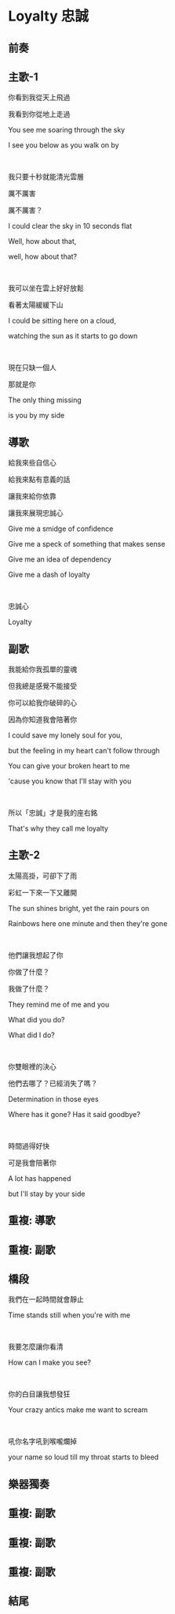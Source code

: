 # Loyalty 忠誠

## 前奏

## 主歌-1

你看到我從天上飛過

我看到你從地上走過

You see me soaring through the sky

I see you below as you walk on by

<br>

我只要十秒就能清光雲層

厲不厲害

厲不厲害？

I could clear the sky in 10 seconds flat

Well, how about that,

well, how about that?

<br>

我可以坐在雲上好好放鬆

看著太陽緩緩下山

I could be sitting here on a cloud,

watching the sun as it starts to go down

<br>

現在只缺一個人

那就是你

The only thing missing

is you by my side

## 導歌

給我來些自信心

給我來點有意義的話

讓我來給你依靠

讓我來展現忠誠心

Give me a smidge of confidence

Give me a speck of something that makes sense

Give me an idea of dependency

Give me a dash of loyalty

<br>

忠誠心

Loyalty

## 副歌

我能給你我孤單的靈魂

但我總是感覺不能接受

你可以給我你破碎的心

因為你知道我會陪著你

I could save my lonely soul for you,

but the feeling in my heart can't follow through

You can give your broken heart to me

'cause you know that I'll stay with you

<br>

所以「忠誠」才是我的座右銘

That's why they call me loyalty

## 主歌-2

太陽高掛，可卻下了雨

彩虹一下來一下又離開

The sun shines bright, yet the rain pours on

Rainbows here one minute and then they're gone

<br>

他們讓我想起了你

你做了什麼？

我做了什麼？

They remind me of me and you

What did you do?

What did I do?

<br>

你雙眼裡的決心

他們去哪了？已經消失了嗎？

Determination in those eyes

Where has it gone? Has it said goodbye?

<br>

時間過得好快

可是我會陪著你

A lot has happened

but I'll stay by your side

## 重複: 導歌

## 重複: 副歌

## 橋段

我們在一起時間就會靜止

Time stands still when you're with me

<br>

我要怎麼讓你看清

How can I make you see?

<br>

你的白目讓我想發狂

Your crazy antics make me want to scream

<br>

吼你名字吼到喉嚨爛掉

your name so loud till my throat starts to bleed

## 樂器獨奏

## 重複: 副歌

## 重複: 副歌

## 重複: 副歌

## 結尾

